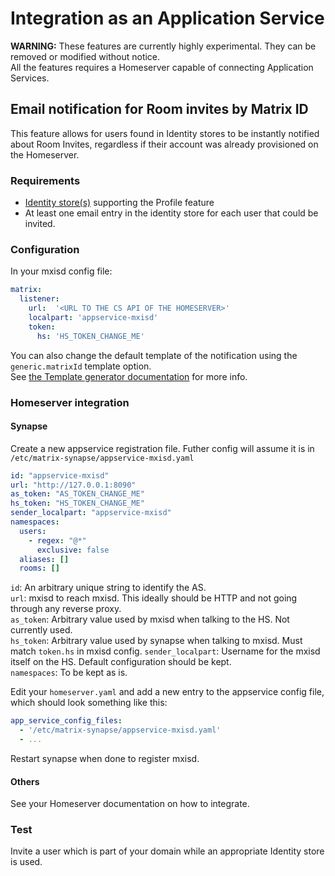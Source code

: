 # Integration as an Application Service
**WARNING:** These features are currently highly experimental. They can be removed or modified without notice.  
All the features requires a Homeserver capable of connecting Application Services.

## Email notification for Room invites by Matrix ID
This feature allows for users found in Identity stores to be instantly notified about Room Invites, regardless if their
account was already provisioned on the Homeserver.

### Requirements
- [Identity store(s)](../../stores/README.md) supporting the Profile feature
- At least one email entry in the identity store for each user that could be invited.

### Configuration
In your mxisd config file:
```yaml
matrix:
  listener:
    url:  '<URL TO THE CS API OF THE HOMESERVER>'
    localpart: 'appservice-mxisd'
    token:
      hs: 'HS_TOKEN_CHANGE_ME'
```

You can also change the default template of the notification using the `generic.matrixId` template option.  
See [the Template generator documentation](../../threepids/notification/template-generator.md) for more info.

### Homeserver integration
#### Synapse
Create a new appservice registration file. Futher config will assume it is in `/etc/matrix-synapse/appservice-mxisd.yaml`
```yaml
id: "appservice-mxisd"
url: "http://127.0.0.1:8090"
as_token: "AS_TOKEN_CHANGE_ME"
hs_token: "HS_TOKEN_CHANGE_ME"
sender_localpart: "appservice-mxisd"
namespaces:
  users:
    - regex: "@*"
      exclusive: false
  aliases: []
  rooms: []
```
`id`: An arbitrary unique string to identify the AS.  
`url`: mxisd to reach mxisd. This ideally should be HTTP and not going through any reverse proxy.  
`as_token`: Arbitrary value used by mxisd when talking to the HS. Not currently used.  
`hs_token`: Arbitrary value used by synapse when talking to mxisd. Must match `token.hs` in mxisd config.
`sender_localpart`: Username for the mxisd itself on the HS. Default configuration should be kept.  
`namespaces`: To be kept as is.  

Edit your `homeserver.yaml` and add a new entry to the appservice config file, which should look something like this:
```yaml
app_service_config_files:
  - '/etc/matrix-synapse/appservice-mxisd.yaml'
  - ...
```

Restart synapse when done to register mxisd.

#### Others
See your Homeserver documentation on how to integrate.

### Test
Invite a user which is part of your domain while an appropriate Identity store is used.
